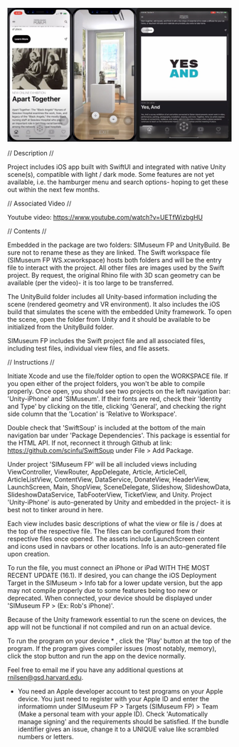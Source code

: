 <img
  src="/img/readmeImage.jpg"
  title="Home feed image, VR image, iPad compatible home feed image"
  style="display: inline-block; margin: 0 auto; max-width: 100%">

// Description //

Project includes iOS app built with SwiftUI and integrated with native Unity scene(s), compatible with light / dark mode. Some features are not yet available, i.e. the hamburger menu and search options- hoping to get these out within the next few months. 

// Associated Video //

Youtube video: https://www.youtube.com/watch?v=UETfWizbgHU 

// Contents //

Embedded in the package are two folders: SIMuseum FP and UnityBuild. Be sure not to rename these as they are linked. The Swift workspace file (SIMuseum FP WS.xcworkspace) hosts both folders and will be the entry file to interact with the project. All other files are images used by the Swift project. By request, the original Rhino file with 3D scan geometry can be available (per the video)- it is too large to be transferred. 

The UnityBuild folder includes all Unity-based information including the scene (rendered geometry and VR environment). It also includes the iOS build that simulates the scene with the embedded Unity framework. To open the scene, open the folder from Unity and it should be available to be initialized from the UnityBuild folder.

SIMuseum FP includes the Swift project file and all associated files, including test files, individual view files, and file assets.

// Instructions //

Initiate Xcode and use the file/folder option to open the WORKSPACE file. If you open either of the project folders, you won't be able to compile properly. Once open, you should see two projects on the left navigation bar: 'Unity-iPhone' and 'SIMuseum'. If their fonts are red, check their 'Identity and Type' by clicking on the title, clicking 'General', and checking the right side column that the 'Location' is 'Relative to Workspace'. 

Double check that 'SwiftSoup' is included at the bottom of the main navigation bar under 'Package Dependencies'. This package is essential for the HTML API. If not, reconnect it through Github at link: https://github.com/scinfu/SwiftSoup under File > Add Package. 

Under project 'SIMuseum FP' will be all included views including ViewController, ViewRouter, AppDelegate, Article, ArticleCell, ArticleListView, ContentView, DataService, DonateView, HeaderView, LaunchScreen, Main, ShopView, SceneDelegate, Slideshow, SlideshowData, SlideshowDataService, TabFooterView, TicketView, and Unity. Project 'Unity-iPhone' is auto-generated by Unity and embedded in the project- it is best not to tinker around in here.

Each view includes basic descriptions of what the view or file is / does at the top of the respective file. The files can be configured from their respective files once opened. The assets include LaunchScreen content and icons used in navbars or other locations. Info is an auto-generated file upon creation. 

To run the file, you must connect an iPhone or iPad WITH THE MOST RECENT UPDATE (16.1). If desired, you can change the iOS Deployment Target in the SIMuseum > Info tab for a lower update version, but the app may not compile properly due to some features being too new or deprecated. When connected, your device should be displayed under 'SIMuseum FP > (Ex: Rob's iPhone)'. 

Because of the Unity framework essential to run the scene on devices, the app will not be functional if not compiled and run on an actual device. 

To run the program on your device * , click the 'Play' button at the top of the program. If the program gives compiler issues (most notably, memory), click the stop button and run the app on the device normally. 

Feel free to email me if you have any additional questions at rnilsen@gsd.harvard.edu.

* You need an Apple developer account to test programs on your Apple device. You just need to register with your Apple ID and enter the informatiomn under SIMuseum FP > Targets (SIMuseum FP) > Team (Make a personal team with your apple ID). Check 'Automatically manage signing' and the requirements should be satisfied. If the bundle identifier gives an issue, change it to a UNIQUE value like scrambled numbers or letters.
